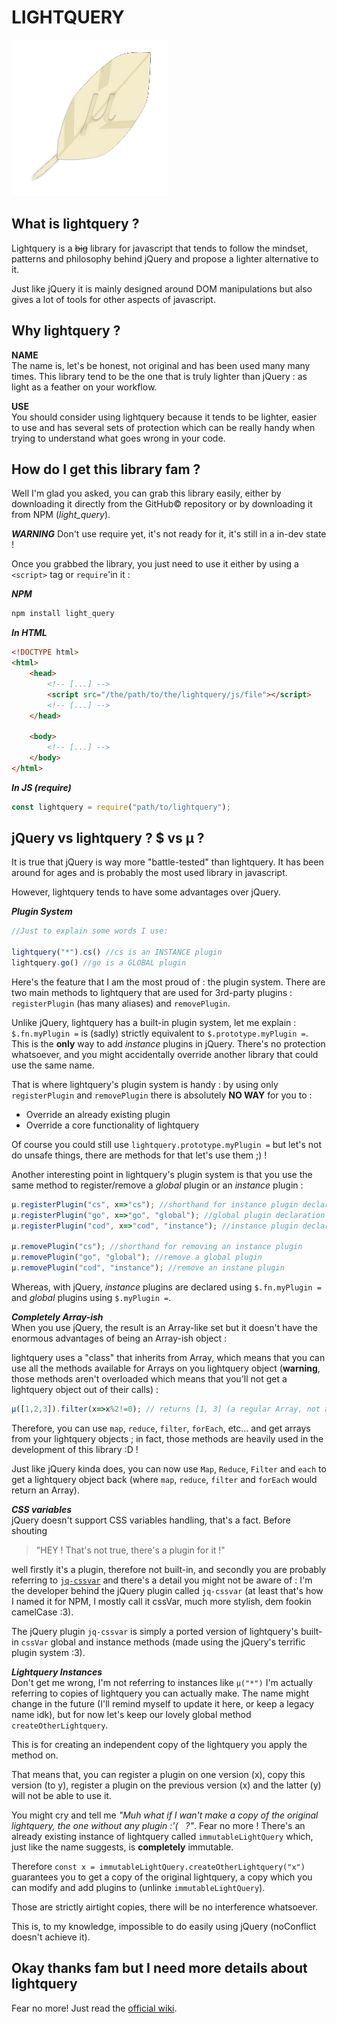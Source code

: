 # **LIGHTQUERY** #
![](logo/logo.png)
## What is lightquery ? ##
Lightquery is a ~~big~~ library for javascript that tends to follow the mindset, patterns and philosophy behind jQuery and propose a lighter alternative to it.

Just like jQuery it is mainly designed around DOM manipulations but also gives a lot of tools for other aspects of javascript.

## Why lightquery ? ##
**NAME**<br/>
The name is, let's be honest, not original and has been used many many times.
This library tend to be the one that is truly lighter than jQuery : as light as a feather on your workflow.

**USE**<br/>
You should consider using lightquery because it tends to be lighter, easier to use and has several sets of protection which can be really handy when trying to understand what goes wrong in your code.

## How do I get this library fam ? ##
Well I'm glad you asked, you can grab this library easily, either by downloading it directly from the GitHub&copy; repository or by downloading it from NPM (*light_query*).

***WARNING*** Don't use require yet, it's not ready for it, it's still in a in-dev state !


Once you grabbed the library, you just need to use it either by using a `<script>` tag or `require`'in it :

***NPM***
```bash
npm install light_query
```

***In HTML***
```html
<!DOCTYPE html>
<html>
	<head>
		<!-- [...] -->
		<script src="/the/path/to/the/lightquery/js/file"></script>
		<!-- [...] -->
	</head>

	<body>
		<!-- [...] -->
	</body>
</html>
```

***In JS (require)***
```javascript
const lightquery = require("path/to/lightquery");
```

## jQuery vs lightquery ? $ vs µ ? ##
It is true that jQuery is way more "battle-tested" than lightquery. It has been around for ages and is probably the most used library in javascript.

However, lightquery tends to have some advantages over jQuery.

***Plugin System***
```javascript
//Just to explain some words I use:

lightquery("*").cs() //cs is an INSTANCE plugin
lightquery.go() //go is a GLOBAL plugin
```

Here's the feature that I am the most proud of : the plugin system.
There are two main methods to lightquery that are used for 3rd-party plugins : `registerPlugin` (has many aliases) and `removePlugin`.

Unlike jQuery, lightquery has a built-in plugin system, let me explain :
`$.fn.myPlugin =` is (sadly) strictly equivalent to `$.prototype.myPlugin =`. This is the **only** way to add *instance* plugins in jQuery. There's no protection whatsoever, and you might accidentally override another library that could use the same name.

That is where lightquery's plugin system is handy : by using only `registerPlugin` and `removePlugin` there is absolutely **NO WAY** for you to :
- Override an already existing plugin
- Override a core functionality of lightquery

Of course you could still use `lightquery.prototype.myPlugin =` but let's not do unsafe things, there are methods for that let's use them ;) !

Another interesting point in lightquery's plugin system is that you use the same method to register/remove a *global* plugin or an *instance* plugin :
```javascript
µ.registerPlugin("cs", x=>"cs"); //shorthand for instance plugin declaration
µ.registerPlugin("go", x=>"go", "global"); //global plugin declaration
µ.registerPlugin("cod", x=>"cod", "instance"); //instance plugin declaration

µ.removePlugin("cs"); //shorthand for removing an instance plugin
µ.removePlugin("go", "global"); //remove a global plugin
µ.removePlugin("cod", "instance"); //remove an instane plugin
```
Whereas, with jQuery, *instance* plugins are declared using `$.fn.myPlugin = ` and *global* plugins using `$.myPlugin =`.

***Completely Array-ish***<br/>
When you use jQuery, the result is an Array-like set but it doesn't have the enormous advantages of being an Array-ish object :

lightquery uses a "class" that inherits from Array, which means that you can use all the methods available for Arrays on you lightquery object (**warning**, those methods aren't overloaded which means that you'll not get a lightquery object out of their calls) :
```javascript
µ([1,2,3]).filter(x=>x%2!=0); // returns [1, 3] (a regular Array, not a lightquery object)
```

Therefore, you can use `map`, `reduce`, `filter`, `forEach`, etc... and get arrays from your lightquery objects ; in fact, those methods are heavily used in the development of this library :D !

Just like jQuery kinda does, you can now use `Map`, `Reduce`, `Filter` and `each` to get a lightquery object back (where `map`, `reduce`, `filter` and `forEach` would return an Array).

***CSS variables***<br/>
jQuery doesn't support CSS variables handling, that's a fact.
Before shouting
>"HEY ! That's not true, there's a plugin for it !"

well firstly it's a plugin, therefore not built-in, and secondly you are probably referring to [`jq-cssvar`](https://www.npmjs.com/package/jq-cssvar) and there's a detail you might not be aware of : I'm the developer behind the jQuery plugin called `jq-cssvar` (at least that's how I named it for NPM, I mostly call it cssVar, much more stylish, dem fookin camelCase :3).

The jQuery plugin `jq-cssvar` is simply a ported version of lightquery's built-in `cssVar` global and instance methods (made using the jQuery's terrific plugin system :3).

***Lightquery Instances***<br/>
Don't get me wrong, I'm not referring to instances like `µ("*")` I'm actually referring to copies of lightquery you can actually make.
The name might change in the future (I'll remind myself to update it here, or keep a legacy name idk), but for now let's keep our lovely global method `createOtherLightquery`.

This is for creating an independent copy of the lightquery you apply the method on.

That means that, you can register a plugin on one version (x), copy this version (to y), register a plugin on the previous version (x) and the latter (y) will not be able to use it.

You might cry and tell me *"Muh what if I wan't make a copy of the original lightquery, the one without any plugin :'( &nbsp;&nbsp;?"*. Fear no more ! There's an already existing instance of lightquery called `immutableLightQuery` which, just like the name suggests, is **completely** immutable.

Therefore `const x = immutableLightQuery.createOtherLightquery("x")` guarantees you to get a copy of the original lightquery, a copy which you can modify and add plugins to (unlinke `immutableLightQuery`).

Those are strictly airtight copies, there will be no interference whatsoever.

This is, to my knowledge, impossible to do easily using jQuery (noConflict doesn't achieve it).


## Okay thanks fam but I need more details about lightquery ##
Fear no more! Just read the [official wiki](https://github.com/Voltra/lightquery/wiki).